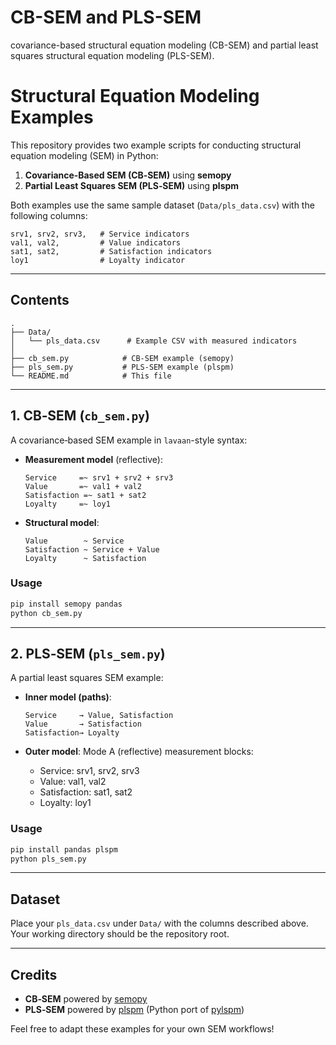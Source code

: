 # CB-SEM and PLS-SEM
covariance-based structural equation modeling (CB-SEM) and partial least squares structural equation modeling (PLS-SEM).
# Structural Equation Modeling Examples

This repository provides two example scripts for conducting structural equation modeling (SEM) in Python:

1. **Covariance‑Based SEM (CB‑SEM)** using **semopy**
2. **Partial Least Squares SEM (PLS‑SEM)** using **plspm**

Both examples use the same sample dataset (`Data/pls_data.csv`) with the following columns:

```
srv1, srv2, srv3,   # Service indicators
val1, val2,         # Value indicators
sat1, sat2,         # Satisfaction indicators
loy1                # Loyalty indicator
```

---

## Contents

```
.
├── Data/
│   └── pls_data.csv      # Example CSV with measured indicators
│
├── cb_sem.py            # CB‑SEM example (semopy)
├── pls_sem.py           # PLS‑SEM example (plspm)
└── README.md            # This file
```

---

## 1. CB‑SEM (`cb_sem.py`)

A covariance‑based SEM example in `lavaan`-style syntax:

* **Measurement model** (reflective):

  ```
  Service     =~ srv1 + srv2 + srv3
  Value       =~ val1 + val2
  Satisfaction =~ sat1 + sat2
  Loyalty     =~ loy1
  ```
* **Structural model**:

  ```
  Value        ~ Service
  Satisfaction ~ Service + Value
  Loyalty      ~ Satisfaction
  ```

### Usage

```bash
pip install semopy pandas
python cb_sem.py
```

---

## 2. PLS‑SEM (`pls_sem.py`)

A partial least squares SEM example:

* **Inner model (paths)**:

  ```
  Service     → Value, Satisfaction
  Value       → Satisfaction
  Satisfaction→ Loyalty
  ```
* **Outer model**: Mode A (reflective) measurement blocks:

  * Service: srv1, srv2, srv3
  * Value: val1, val2
  * Satisfaction: sat1, sat2
  * Loyalty: loy1

### Usage

```bash
pip install pandas plspm
python pls_sem.py
```

---

## Dataset

Place your `pls_data.csv` under `Data/` with the columns described above. Your working directory should be the repository root.

---

## Credits

* **CB‑SEM** powered by [semopy](https://pypi.org/project/semopy/)
* **PLS‑SEM** powered by [plspm](https://pypi.org/project/plspm/) (Python port of [pylspm](https://github.com/lseman/pylspm))

Feel free to adapt these examples for your own SEM workflows!
